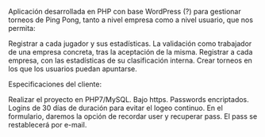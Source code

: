 Aplicación desarrollada en PHP con base WordPress (?) para gestionar torneos de Ping Pong, tanto a nivel empresa como a nivel usuario, que nos permita:

Registrar a cada jugador y sus estadísticas.
La validación como trabajador de una empresa concreta, tras la aceptación de la misma.
Registrar a cada empresa, con las estadísticas de su clasificación interna.
Crear torneos en los que los usuarios puedan apuntarse.

Especificaciones del cliente:

Realizar el proyecto en PHP7/MySQL.
Bajo https.
Passwords encriptados.
Logins de 30 días de duración para evitar el logeo continuo.
En el formulario, daremos la opción de recordar user y recuperar pass.
El pass se restablecerá por e-mail.

